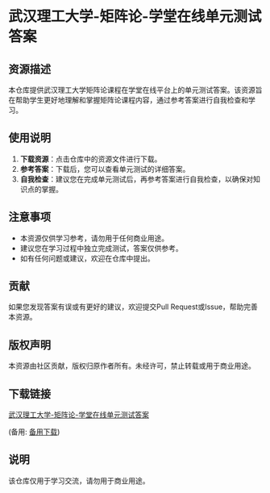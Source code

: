 # 武汉理工大学-矩阵论-学堂在线单元测试答案

## 资源描述

本仓库提供武汉理工大学矩阵论课程在学堂在线平台上的单元测试答案。该资源旨在帮助学生更好地理解和掌握矩阵论课程内容，通过参考答案进行自我检查和学习。

## 使用说明

1. **下载资源**：点击仓库中的资源文件进行下载。
2. **参考答案**：下载后，您可以查看单元测试的详细答案。
3. **自我检查**：建议您在完成单元测试后，再参考答案进行自我检查，以确保对知识点的掌握。

## 注意事项

- 本资源仅供学习参考，请勿用于任何商业用途。
- 建议您在学习过程中独立完成测试，答案仅供参考。
- 如有任何问题或建议，欢迎在仓库中提出。

## 贡献

如果您发现答案有误或有更好的建议，欢迎提交Pull Request或Issue，帮助完善本资源。

## 版权声明

本资源由社区贡献，版权归原作者所有。未经许可，禁止转载或用于商业用途。

## 下载链接
[武汉理工大学-矩阵论-学堂在线单元测试答案](https://pan.quark.cn/s/5daa0f64d3f7) 

(备用: [备用下载](https://pan.baidu.com/s/1CMXorOgRNz3J8kOuof73kQ?pwd=1234))

## 说明

该仓库仅用于学习交流，请勿用于商业用途。
